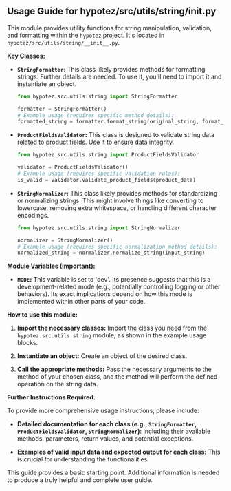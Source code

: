 ## Usage Guide for hypotez/src/utils/string/__init__.py

This module provides utility functions for string manipulation, validation, and formatting within the `hypotez` project.  It's located in `hypotez/src/utils/string/__init__.py`.

**Key Classes:**

* **`StringFormatter`:**  This class likely provides methods for formatting strings.  Further details are needed.  To use it, you'll need to import it and instantiate an object.

    ```python
    from hypotez.src.utils.string import StringFormatter

    formatter = StringFormatter()
    # Example usage (requires specific method details):
    formatted_string = formatter.format_string(original_string, format_options)
    ```

* **`ProductFieldsValidator`:** This class is designed to validate string data related to product fields.  Use it to ensure data integrity.


    ```python
    from hypotez.src.utils.string import ProductFieldsValidator

    validator = ProductFieldsValidator()
    # Example usage (requires specific validation rules):
    is_valid = validator.validate_product_fields(product_data)
    ```

* **`StringNormalizer`:** This class likely provides methods for standardizing or normalizing strings.  This might involve things like converting to lowercase, removing extra whitespace, or handling different character encodings.

    ```python
    from hypotez.src.utils.string import StringNormalizer

    normalizer = StringNormalizer()
    # Example usage (requires specific normalization method details):
    normalized_string = normalizer.normalize_string(input_string)
    ```

**Module Variables (Important):**

* **`MODE`:** This variable is set to 'dev'. Its presence suggests that this is a development-related mode (e.g., potentially controlling logging or other behaviors).  Its exact implications depend on how this mode is implemented within other parts of your code.



**How to use this module:**


1. **Import the necessary classes:**  Import the class you need from the `hypotez.src.utils.string` module, as shown in the example usage blocks.

2. **Instantiate an object:** Create an object of the desired class.

3. **Call the appropriate methods:** Pass the necessary arguments to the method of your chosen class, and the method will perform the defined operation on the string data.


**Further Instructions Required:**

To provide more comprehensive usage instructions, please include:

* **Detailed documentation for each class (e.g., `StringFormatter`, `ProductFieldsValidator`, `StringNormalizer`)**:  Including their available methods, parameters, return values, and potential exceptions.

* **Examples of valid input data and expected output for each class:** This is crucial for understanding the functionalities.



This guide provides a basic starting point.  Additional information is needed to produce a truly helpful and complete user guide.